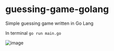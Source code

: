 # guessing-game-golang
Simple guessing game written in Go Lang

In terminal ```go run main.go```

![image](https://user-images.githubusercontent.com/50765400/123551909-46049c80-d78d-11eb-9c82-f1e2c6b9fd68.png)

